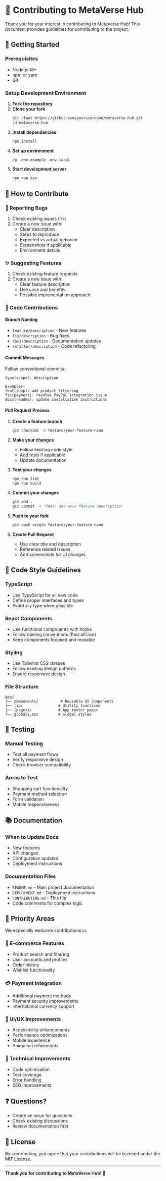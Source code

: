# 🤝 Contributing to MetaVerse Hub

Thank you for your interest in contributing to MetaVerse Hub! This document provides guidelines for contributing to the project.

## 🚀 Getting Started

### Prerequisites
- Node.js 18+
- npm or yarn
- Git

### Setup Development Environment
1. **Fork the repository**
2. **Clone your fork**
   ```bash
   git clone https://github.com/yourusername/metaverse-hub.git
   cd metaverse-hub
   ```
3. **Install dependencies**
   ```bash
   npm install
   ```
4. **Set up environment**
   ```bash
   cp .env.example .env.local
   ```
5. **Start development server**
   ```bash
   npm run dev
   ```

## 📝 How to Contribute

### 🐛 Reporting Bugs
1. Check existing issues first
2. Create a new issue with:
   - Clear description
   - Steps to reproduce
   - Expected vs actual behavior
   - Screenshots if applicable
   - Environment details

### ✨ Suggesting Features
1. Check existing feature requests
2. Create a new issue with:
   - Clear feature description
   - Use case and benefits
   - Possible implementation approach

### 🔧 Code Contributions

#### Branch Naming
- `feature/description` - New features
- `fix/description` - Bug fixes
- `docs/description` - Documentation updates
- `refactor/description` - Code refactoring

#### Commit Messages
Follow conventional commits:
```
type(scope): description

Examples:
feat(shop): add product filtering
fix(payment): resolve PayPal integration issue
docs(readme): update installation instructions
```

#### Pull Request Process
1. **Create a feature branch**
   ```bash
   git checkout -b feature/your-feature-name
   ```

2. **Make your changes**
   - Follow existing code style
   - Add tests if applicable
   - Update documentation

3. **Test your changes**
   ```bash
   npm run lint
   npm run build
   ```

4. **Commit your changes**
   ```bash
   git add .
   git commit -m "feat: add your feature description"
   ```

5. **Push to your fork**
   ```bash
   git push origin feature/your-feature-name
   ```

6. **Create Pull Request**
   - Use clear title and description
   - Reference related issues
   - Add screenshots for UI changes

## 🎨 Code Style Guidelines

### TypeScript
- Use TypeScript for all new code
- Define proper interfaces and types
- Avoid `any` type when possible

### React Components
- Use functional components with hooks
- Follow naming conventions (PascalCase)
- Keep components focused and reusable

### Styling
- Use Tailwind CSS classes
- Follow existing design patterns
- Ensure responsive design

### File Structure
```
app/
├── components/          # Reusable UI components
├── lib/                # Utility functions
├── (pages)/            # App router pages
└── globals.css         # Global styles
```

## 🧪 Testing

### Manual Testing
- Test all payment flows
- Verify responsive design
- Check browser compatibility

### Areas to Test
- Shopping cart functionality
- Payment method selection
- Form validation
- Mobile responsiveness

## 📚 Documentation

### When to Update Docs
- New features
- API changes
- Configuration updates
- Deployment instructions

### Documentation Files
- `README.md` - Main project documentation
- `DEPLOYMENT.md` - Deployment instructions
- `CONTRIBUTING.md` - This file
- Code comments for complex logic

## 🎯 Priority Areas

We especially welcome contributions in:

### 🛒 E-commerce Features
- Product search and filtering
- User accounts and profiles
- Order history
- Wishlist functionality

### 💳 Payment Integration
- Additional payment methods
- Payment security improvements
- International currency support

### 🎨 UI/UX Improvements
- Accessibility enhancements
- Performance optimizations
- Mobile experience
- Animation refinements

### 🔧 Technical Improvements
- Code optimization
- Test coverage
- Error handling
- SEO improvements

## ❓ Questions?

- Create an issue for questions
- Check existing discussions
- Review documentation first

## 📄 License

By contributing, you agree that your contributions will be licensed under the MIT License.

---

**Thank you for contributing to MetaVerse Hub! 🚀**